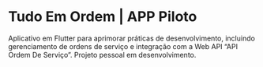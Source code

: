 # Tudo Em Ordem | APP Piloto

Aplicativo em Flutter para aprimorar práticas de desenvolvimento, incluindo gerenciamento de ordens de serviço e integração com a Web API “API Ordem De Serviço”. Projeto pessoal em desenvolvimento.
